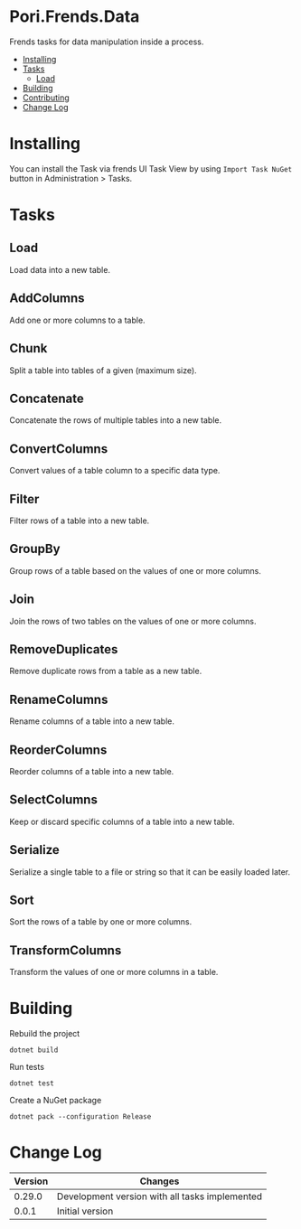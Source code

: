 # Pori.Frends.Data
Frends tasks for data manipulation inside a process.

- [Installing](#installing)
- [Tasks](#tasks)
     - [Load](#Load)
- [Building](#building)
- [Contributing](#contributing)
- [Change Log](#change-log)

# Installing

You can install the Task via frends UI Task View by using `Import Task NuGet` button in Administration > Tasks.

# Tasks

## Load

Load data into a new table.

## AddColumns

Add one or more columns to a table.

## Chunk

Split a table into tables of a given (maximum size).

## Concatenate

Concatenate the rows of multiple tables into a new table.

## ConvertColumns

Convert values of a table column to a specific data type.

## Filter

Filter rows of a table into a new table.

## GroupBy

Group rows of a table based on the values of one or more columns.

## Join

Join the rows of two tables on the values of one or more columns.

## RemoveDuplicates

Remove duplicate rows from a table as a new table.

## RenameColumns

Rename columns of a table into a new table.

## ReorderColumns

Reorder columns of a table into a new table.

## SelectColumns

Keep or discard specific columns of a table into a new table.

## Serialize

Serialize a single table to a file or string so that it can be easily loaded later.

## Sort

Sort the rows of a table by one or more columns.

## TransformColumns

Transform the values of one or more columns in a table.

# Building

Rebuild the project

`dotnet build`

Run tests

`dotnet test`

Create a NuGet package

`dotnet pack --configuration Release`

# Change Log

| Version | Changes |
| ------- | ------- |
| 0.29.0  | Development version with all tasks implemented |
| 0.0.1   | Initial version |
